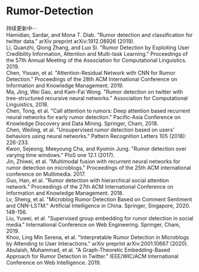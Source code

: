 # Rumor-Detection
持续更新中···  
Hamidian, Sardar, and Mona T. Diab. "Rumor detection and classification for twitter data." arXiv preprint arXiv:1912.08926 (2019).  
Li, Quanzhi, Qiong Zhang, and Luo Si. "Rumor Detection by Exploiting User Credibility Information, Attention and Multi-task Learning." Proceedings of the 57th Annual Meeting of the Association for Computational Linguistics. 2019.  
Chen, Yixuan, et al. "Attention-Residual Network with CNN for Rumor Detection." Proceedings of the 28th ACM International Conference on Information and Knowledge Management. 2019.  
Ma, Jing, Wei Gao, and Kam-Fai Wong. "Rumor detection on twitter with tree-structured recursive neural networks." Association for Computational Linguistics, 2018.  
Chen, Tong, et al. "Call attention to rumors: Deep attention based recurrent neural networks for early rumor detection." Pacific-Asia Conference on Knowledge Discovery and Data Mining. Springer, Cham, 2018.  
Chen, Weiling, et al. "Unsupervised rumor detection based on users’ behaviors using neural networks." Pattern Recognition Letters 105 (2018): 226-233.  
Kwon, Sejeong, Meeyoung Cha, and Kyomin Jung. "Rumor detection over varying time windows." PloS one 12.1 (2017).  
Jin, Zhiwei, et al. "Multimodal fusion with recurrent neural networks for rumor detection on microblogs." Proceedings of the 25th ACM international conference on Multimedia. 2017.  
Guo, Han, et al. "Rumor detection with hierarchical social attention network." Proceedings of the 27th ACM International Conference on Information and Knowledge Management. 2018.  
Lv, Sheng, et al. "Microblog Rumor Detection Based on Comment Sentiment and CNN-LSTM." Artificial Intelligence in China. Springer, Singapore, 2020. 148-156.  
Liu, Yuwei, et al. "Supervised group embedding for rumor detection in social media." International Conference on Web Engineering. Springer, Cham, 2019.  
Khoo, Ling Min Serena, et al. "Interpretable Rumor Detection in Microblogs by Attending to User Interactions." arXiv preprint arXiv:2001.10667 (2020).  
Abulaish, Muhammad, et al. "A Graph-Theoretic Embedding-Based Approach for Rumor Detection in Twitter." IEEE/WIC/ACM International Conference on Web Intelligence. 2019.  
